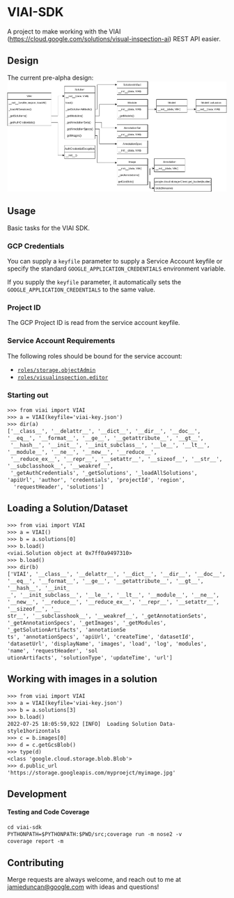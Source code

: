 # VIAI-SDK

A project to make working with the VIAI (https://cloud.google.com/solutions/visual-inspection-ai) REST API easier. 

## Design

The current pre-alpha design: ![VIAI-SDK Class Degign](img/viai-sdk.drawio.png)

## Usage

Basic tasks for the VIAI SDK.

### GCP Credentials

You can supply a `keyfile` parameter to supply a Service Account keyfile or specify the standard `GOOGLE_APPLICATION_CREDENTIALS` environment variable. 

If you supply the `keyfile` parameter, it automatically sets the `GOOGLE_APPLICATION_CREDENTIALS` to the same value. 

### Project ID

The GCP Project ID is read from the service account keyfile.

### Service Account Requirements

The following roles should be bound for the service account:

* [`roles/storage.objectAdmin`](https://cloud.google.com/iam/docs/understanding-roles#cloud-storage-roles)
* [`roles/visualinspection.editor`]()

### Starting out

```
>>> from viai import VIAI
>>> a = VIAI(keyfile='viai-key.json')
>>> dir(a)
['__class__', '__delattr__', '__dict__', '__dir__', '__doc__', '__eq__', '__format__', '__ge__', '__getattribute__', '__gt__',
 '__hash__', '__init__', '__init_subclass__', '__le__', '__lt__', '__module__', '__ne__', '__new__', '__reduce__', 
 '__reduce_ex__', '__repr__', '__setattr__', '__sizeof__', '__str__', '__subclasshook__', '__weakref__', 
 '_getAuthCredentials', '_getSolutions', '_loadAllSolutions', 'apiUrl', 'author', 'credentials', 'projectId', 'region',
  'requestHeader', 'solutions']
```

## Loading a Solution/Dataset

```
>>> from viai import VIAI
>>> a = VIAI()
>>> b = a.solutions[0]
>>> b.load()
<viai.Solution object at 0x7ff0a9497310>
>>> b.load()
>>> dir(b)
['VIAI', '__class__', '__delattr__', '__dict__', '__dir__', '__doc__', '__eq__', '__format__', '__ge__', '__getattribute__', '__gt__', '__hash__', '__init_
_', '__init_subclass__', '__le__', '__lt__', '__module__', '__ne__', '__new__', '__reduce__', '__reduce_ex__', '__repr__', '__setattr__', '__sizeof__', '__
str__', '__subclasshook__', '__weakref__', '_getAnnotationSets', '_getAnnotationSpecs', '_getImages', '_getModules', '_getSolutionArtifacts', 'annotationSe
ts', 'annotationSpecs', 'apiUrl', 'createTime', 'datasetId', 'datasetUrl', 'displayName', 'images', 'load', 'log', 'modules', 'name', 'requestHeader', 'sol
utionArtifacts', 'solutionType', 'updateTime', 'url']
```

## Working with images in a solution

```
>>> from viai import VIAI
>>> a = VIAI(keyfile='viai-key.json')
>>> b = a.solutions[3]
>>> b.load()
2022-07-25 18:05:59,922 [INFO]  Loading Solution Data- style1horizontals
>>> c = b.images[0]
>>> d = c.getGcsBlob()
>>> type(d)
<class 'google.cloud.storage.blob.Blob'>
>>> d.public_url
'https://storage.googleapis.com/myproejct/myimage.jpg'
```
## Development

#### Testing and Code Coverage

```
cd viai-sdk
PYTHONPATH=$PYTHONPATH:$PWD/src;coverage run -m nose2 -v
coverage report -m 
```

## Contributing

Merge requests are always welcome, and reach out to me at jamieduncan@google.com with ideas and questions!